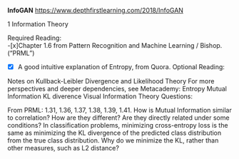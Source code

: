 **InfoGAN**
https://www.depthfirstlearning.com/2018/InfoGAN

1 Information Theory

Required Reading:<br>
-[x]Chapter 1.6 from Pattern Recognition and Machine Learning / Bishop. (“PRML”)<br>
-[x] A good intuitive explanation of Entropy, from Quora.
Optional Reading:

Notes on Kullback-Leibler Divergence and Likelihood Theory
For more perspectives and deeper dependencies, see Metacademy:
Entropy
Mutual Information
KL diverence
Visual Information Theory
Questions:

From PRML: 1.31, 1.36, 1.37, 1.38, 1.39, 1.41.
How is Mutual Information similar to correlation? How are they different? Are they directly related under some conditions?
In classification problems, minimizing cross-entropy loss is the same as minimizing the KL divergence of the predicted class distribution from the true class distribution. Why do we minimize the KL, rather than other measures, such as L2 distance?
